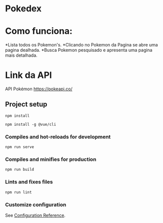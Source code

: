 # Pokedex

# Como funciona:

*Lista todos os Pokemon's.
*Clicando no Pokemon da Pagina se abre uma pagina dealhada.
*Busca Pokemon pesquisado e apresenta uma pagina mais detalhada. 

# Link da API

API Pokémon https://pokeapi.co/


## Project setup
```
npm install
```
```
npm install -g @vue/cli
```

### Compiles and hot-reloads for development
```
npm run serve
```

### Compiles and minifies for production
```
npm run build
```

### Lints and fixes files
```
npm run lint
```

### Customize configuration
See [Configuration Reference](https://cli.vuejs.org/config/).

